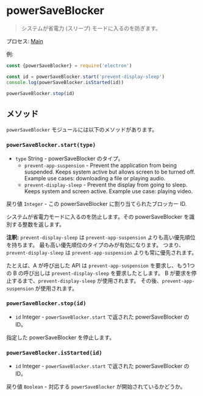 # powerSaveBlocker

> システムが省電力 (スリープ) モードに入るのを防ぎます。

プロセス: [Main](../glossary.md#main-process)

例:

```javascript
const {powerSaveBlocker} = require('electron')

const id = powerSaveBlocker.start('prevent-display-sleep')
console.log(powerSaveBlocker.isStarted(id))

powerSaveBlocker.stop(id)
```

## メソッド

`powerSaveBlocker` モジュールには以下のメソッドがあります。

### `powerSaveBlocker.start(type)`

* `type` String - powerSaveBlocker のタイプ。 
  * `prevent-app-suspension` - Prevent the application from being suspended. Keeps system active but allows screen to be turned off. Example use cases: downloading a file or playing audio.
  * `prevent-display-sleep` - Prevent the display from going to sleep. Keeps system and screen active. Example use case: playing video.

戻り値 `Integer` - この powerSaveBlocker に割り当てられたブロッカー ID.

システムが省電力モードに入るのを防止します。その powerSaveBlocker を識別する整数を返します。

**注釈:** `prevent-display-sleep` は `prevent-app-suspension` よりも高い優先順位を持ちます。 最も高い優先順位のタイプのみが有効になります。 つまり、`prevent-display-sleep` は `prevent-app-suspension` よりも常に優先されます。

たとえば、A が呼び出した API は `prevent-app-suspension` を要求し、もう1つの B の呼び出しは `prevent-display-sleep` を要求したとします。 B が要求を停止するまで、`prevent-display-sleep` が使用されます。 その後、`prevent-app-suspension` が使用されます。

### `powerSaveBlocker.stop(id)`

* `id` Integer - `powerSaveBlocker.start` で返された powerSaveBlocker の ID。

指定した powerSaveBlocker を停止します。

### `powerSaveBlocker.isStarted(id)`

* `id` Integer - `powerSaveBlocker.start` で返された powerSaveBlocker の ID。

戻り値 `Boolean` - 対応する `powerSaveBlocker` が開始されているかどうか。